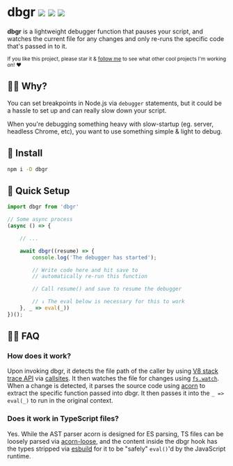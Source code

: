 # dbgr <a href="https://npm.im/dbgr"><img src="https://badgen.net/npm/v/dbgr"></a> <a href="https://npm.im/dbgr"><img src="https://badgen.net/npm/dm/dbgr"></a> <a href="https://packagephobia.now.sh/result?p=dbgr"><img src="https://packagephobia.now.sh/badge?p=dbgr"></a>

**dbgr** is a lightweight debugger function that pauses your script, and watches the current file for any changes and only re-runs the specific code that's passed in to it.


<sub>If you like this project, please star it & [follow me](https://github.com/privatenumber) to see what other cool projects I'm working on! ❤️</sub>

## 🙋‍♂️ Why?
You can set breakpoints in Node.js via `debugger` statements, but it could be a hassle to set up and can really slow down your script.

When you're debugging something heavy with slow-startup (eg. server, headless Chrome, etc), you want to use something simple & light to debug.

## 🚀 Install
```sh
npm i -D dbgr
```

## 🚦 Quick Setup

```js
import dbgr from 'dbgr'

// Some async process
(async () => {

    // ...

    await dbgr((resume) => {
        console.log('The debugger has started');

        // Write code here and hit save to
        // automatically re-run this function

        // Call resume() and save to resume the debugger

        // ↓ The eval below is necessary for this to work
    }, _ => eval(_))
})();
```

## 🙋‍♀️ FAQ
### How does it work?
Upon invoking dbgr, it detects the file path of the caller by using [V8 stack trace API](https://v8.dev/docs/stack-trace-api) via [callsites](https://github.com/sindresorhus/callsites). It then watches the file for changes using [`fs.watch`](https://nodejs.org/docs/latest/api/fs.html#fs_fs_watch_filename_options_listener). When a change is detected, it parses the source code using [acorn](https://github.com/acornjs/acorn) to extract the specific function passed into dbgr. It then passes it into the `_ => eval(_)` to run in the original context.

### Does it work in TypeScript files?
Yes. While the AST parser acorn is designed for ES parsing, TS files can be loosely parsed via [acorn-loose](https://github.com/acornjs/acorn/tree/master/acorn-loose), and the content inside the dbgr hook has the types stripped via [esbuild](https://esbuild.github.io/) for it to be "safely" `eval()`'d by the JavaScript runtime.
